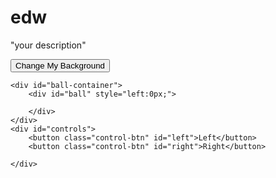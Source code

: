 # edw
"your description"
<!DOCTYPE html>
<html>

<head>
    <title>Victor's Website</title>
    <link rel="stylesheet" href="./css/styles.css">
</head>

<body>
    <div id="background">
            <button id="background-btn">Change My Background</button>
    </div>


    <div id="ball-container">
        <div id="ball" style="left:0px;">

        </div>
    </div>
    <div id="controls">
        <button class="control-btn" id="left">Left</button>
        <button class="control-btn" id="right">Right</button>

    </div>
<script src="js/index.js"></script>
</body>

</html>
